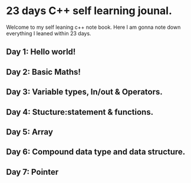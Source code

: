 # 23 days C++ self learning jounal.
Welcome to my self leaning c++ note book. Here I am gonna note down everything I leaned within 23 days.

## Day 1: Hello world!
## Day 2: Basic Maths!
## Day 3: Variable types, In/out & Operators.
## Day 4: Stucture:statement & functions.
## Day 5: Array
## Day 6: Compound data type and data structure.
## Day 7: Pointer
